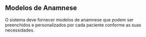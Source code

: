 ## Modelos de Anamnese ##

O sistema deve fornecer modelos de anamnese que podem ser preenchidos e personalizados por cada paciente conforme as suas necessidades.